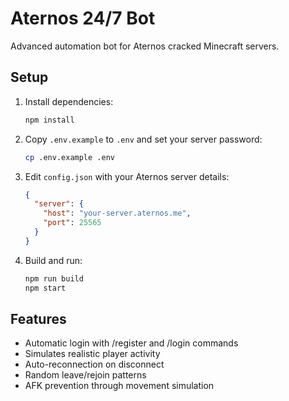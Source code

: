 # Aternos 24/7 Bot

Advanced automation bot for Aternos cracked Minecraft servers.

## Setup

1. Install dependencies:

   ```bash
   npm install
   ```

2. Copy `.env.example` to `.env` and set your server password:

   ```bash
   cp .env.example .env
   ```

3. Edit `config.json` with your Aternos server details:

   ```json
   {
     "server": {
       "host": "your-server.aternos.me",
       "port": 25565
     }
   }
   ```

4. Build and run:

   ```bash
   npm run build
   npm start
   ```

## Features

- Automatic login with /register and /login commands
- Simulates realistic player activity
- Auto-reconnection on disconnect
- Random leave/rejoin patterns
- AFK prevention through movement simulation
